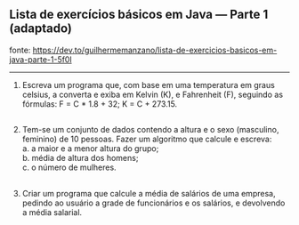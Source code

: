 ## Lista de exercícios básicos em Java — Parte 1 (adaptado)
fonte: https://dev.to/guilhermemanzano/lista-de-exercicios-basicos-em-java-parte-1-5f0l

----------------------------------------------------------------------------------------

 1. Escreva um programa que, com base em uma temperatura em graus celsius, a converta e exiba em Kelvin (K), e Fahrenheit (F), seguindo as fórmulas: F = C * 1.8 + 32; K = C + 273.15.

##

2. Tem-se um conjunto de dados contendo a altura e o sexo (masculino, feminino) de 10 pessoas. Fazer um algoritmo que calcule e escreva:
   <br>
a. a maior e a menor altura do grupo;
   <br>
b. média de altura dos homens;
   <br>
c. o número de mulheres.

##

3. Criar um programa que calcule a média de salários de uma empresa, pedindo ao usuário a grade de funcionários e os salários, e devolvendo a média salarial.

 ##
 
